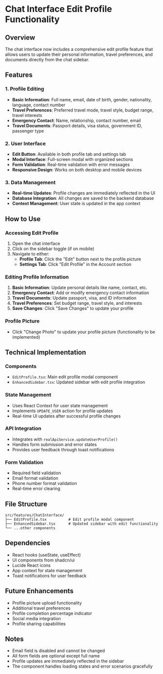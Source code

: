 # Chat Interface Edit Profile Functionality

## Overview
The chat interface now includes a comprehensive edit profile feature that allows users to update their personal information, travel preferences, and documents directly from the chat sidebar.

## Features

### 1. Profile Editing
- **Basic Information**: Full name, email, date of birth, gender, nationality, language, contact number
- **Travel Preferences**: Preferred travel mode, travel style, budget range, travel interests
- **Emergency Contact**: Name, relationship, contact number, email
- **Travel Documents**: Passport details, visa status, government ID, passenger type

### 2. User Interface
- **Edit Button**: Available in both profile tab and settings tab
- **Modal Interface**: Full-screen modal with organized sections
- **Form Validation**: Real-time validation with error messages
- **Responsive Design**: Works on both desktop and mobile devices

### 3. Data Management
- **Real-time Updates**: Profile changes are immediately reflected in the UI
- **Database Integration**: All changes are saved to the backend database
- **Context Management**: User state is updated in the app context

## How to Use

### Accessing Edit Profile
1. Open the chat interface
2. Click on the sidebar toggle (if on mobile)
3. Navigate to either:
   - **Profile Tab**: Click the "Edit" button next to the profile picture
   - **Settings Tab**: Click "Edit Profile" in the Account section

### Editing Profile Information
1. **Basic Information**: Update personal details like name, contact, etc.
2. **Emergency Contact**: Add or modify emergency contact information
3. **Travel Documents**: Update passport, visa, and ID information
4. **Travel Preferences**: Set budget range, travel style, and interests
5. **Save Changes**: Click "Save Changes" to update your profile

### Profile Picture
- Click "Change Photo" to update your profile picture (functionality to be implemented)

## Technical Implementation

### Components
- `EditProfile.tsx`: Main edit profile modal component
- `EnhancedSidebar.tsx`: Updated sidebar with edit profile integration

### State Management
- Uses React Context for user state management
- Implements `UPDATE_USER` action for profile updates
- Real-time UI updates after successful profile changes

### API Integration
- Integrates with `realApiService.updateUserProfile()`
- Handles form submission and error states
- Provides user feedback through toast notifications

### Form Validation
- Required field validation
- Email format validation
- Phone number format validation
- Real-time error clearing

## File Structure
```
src/features/ChatInterface/
├── EditProfile.tsx          # Edit profile modal component
├── EnhancedSidebar.tsx      # Updated sidebar with edit functionality
└── ...other components
```

## Dependencies
- React hooks (useState, useEffect)
- UI components from shadcn/ui
- Lucide React icons
- App context for state management
- Toast notifications for user feedback

## Future Enhancements
- Profile picture upload functionality
- Additional travel preferences
- Profile completion percentage indicator
- Social media integration
- Profile sharing capabilities

## Notes
- Email field is disabled and cannot be changed
- All form fields are optional except full name
- Profile updates are immediately reflected in the sidebar
- The component handles loading states and error scenarios gracefully
